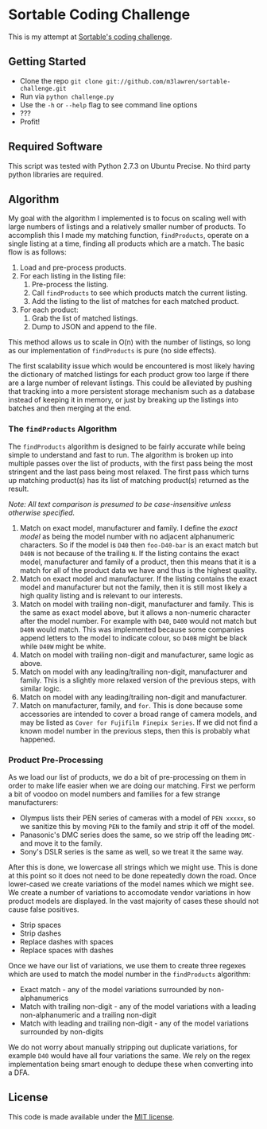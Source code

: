 # Sortable Coding Challenge

This is my attempt at [Sortable's coding challenge](http://sortable.com/blog/coding-challenge/).

## Getting Started

- Clone the repo `git clone git://github.com/m3lawren/sortable-challenge.git`
- Run via `python challenge.py`
- Use the `-h` or `--help` flag to see command line options
- ???
- Profit!

## Required Software

This script was tested with Python 2.7.3 on Ubuntu Precise. No third party python libraries are required.

## Algorithm

My goal with the algorithm I implemented is to focus on scaling well with large numbers of listings and a relatively smaller number of products. To accomplish this I made my matching function, `findProducts`, operate on a single listing at a time, finding all products which are a match. The basic flow is as follows:

1. Load and pre-process products.
1. For each listing in the listing file:
    1. Pre-process the listing.
    1. Call `findProducts` to see which products match the current listing.
    1. Add the listing to the list of matches for each matched product.
1. For each product:
    1. Grab the list of matched listings.
    1. Dump to JSON and append to the file.

This method allows us to scale in O(n) with the number of listings, so long as our implementation of `findProducts` is pure (no side effects). 

The first scalability issue which would be encountered is most likely having the dictionary of matched listings for each product grow too large if there are a large number of relevant listings. This could be alleviated by pushing that tracking into a more persistent storage mechanism such as a database instead of keeping it in memory, or just by breaking up the listings into batches and then merging at the end.

### The `findProducts` Algorithm

The `findProducts` algorithm is designed to be fairly accurate while being simple to understand and fast to run. The algorithm is broken up into multiple passes over the list of products, with the first pass being the most stringent and the last pass being most relaxed. The first pass which turns up matching product(s) has its list of matching product(s) returned as the result.

*Note: All text comparison is presumed to be case-insensitive unless otherwise specified.*

1. Match on exact model, manufacturer and family. I define the *exact model* as being the model number with no adjacent alphanumeric characters. So if the model is `D40` then `foo-D40-bar` is an exact match but `D40N` is not because of the trailing `N`. If the listing contains the exact model, manufacturer and family of a product, then this means that it is a match for all of the product data we have and thus is the highest quality.
1. Match on exact model and manufacturer. If the listing contains the exact model and manufacturer but not the family, then it is still most likely a high quality listing and is relevant to our interests.
1. Match on model with trailing non-digit, manufacturer and family. This is the same as exact model above, but it allows a non-numeric character after the model number. For example with `D40`, `D400` would not match but `D40N` would match. This was implemented because some companies append letters to the model to indicate colour, so `D40B` might be black while `D40W` might be white.
1. Match on model with trailing non-digit and manufacturer, same logic as above. 
1. Match on model with any leading/trailing non-digit, manufacturer and family. This is a slightly more relaxed version of the previous steps, with similar logic.
1. Match on model with any leading/trailing non-digit and manufacturer.
1. Match on manufacturer, family, and ` for `. This is done because some accessories are intended to  cover a broad range of camera models, and may be listed as `Cover for Fujifilm Finepix Series`. If we did not find a known model number in the previous steps, then this is probably what happened.

### Product Pre-Processing

As we load our list of products, we do a bit of pre-processing on them in order to make life easier when we are doing our matching. First we perform a bit of voodoo on model numbers and families for a few strange manufacturers:

* Olympus lists their PEN series of cameras with a model of `PEN xxxxx`, so we sanitize this by moving `PEN` to the family and strip it off of the model.
* Panasonic's DMC series does the same, so we strip off the leading `DMC-` and move it to the family.
* Sony's DSLR series is the same as well, so we treat it the same way.

After this is done, we lowercase all strings which we might use. This is done at this point so it does not need to be done repeatedly down the road. Once lower-cased we create variations of the model names which we might see. We create a number of variations to accomodate vendor variations in how product models are displayed. In the vast majority of cases these should not cause false positives.

* Strip spaces
* Strip dashes
* Replace dashes with spaces
* Replace spaces with dashes

Once we have our list of variations, we use them to create three regexes which are used to match the model number in the `findProducts` algorithm:

* Exact match - any of the model variations surrounded by non-alphanumerics
* Match with trailing non-digit - any of the model variations with a leading non-alphanumeric and a trailing non-digit
* Match with leading and trailing non-digit - any of the model variations surrounded by non-digits

We do not worry about manually stripping out duplicate variations, for example `D40` would have all four variations the same. We rely on the regex implementation being smart enough to dedupe these when converting into a DFA.

## License

This code is made available under the [MIT license](http://opensource.org/licenses/MIT).

